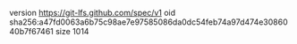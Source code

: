 version https://git-lfs.github.com/spec/v1
oid sha256:a47fd0063a6b75c98ae7e97585086da0dc54feb74a97d474e3086040b7f67461
size 1014
